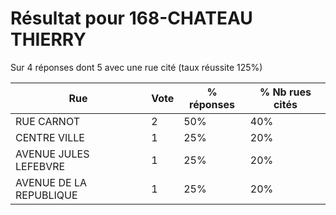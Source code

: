 # Résultat pour 168-CHATEAU THIERRY

Sur 4 réponses dont 5 avec une rue cité (taux réussite 125%)

| Rue | Vote | % réponses | % Nb rues cités|
|-----|------|------------|----------------|
| RUE CARNOT | 2 | 50% | 40%|
| CENTRE VILLE | 1 | 25% | 20%|
| AVENUE JULES LEFEBVRE | 1 | 25% | 20%|
| AVENUE DE LA REPUBLIQUE | 1 | 25% | 20%|
